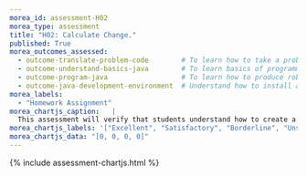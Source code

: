 ```yaml
---
morea_id: assessment-H02
morea_type: assessment
title: "H02: Calculate Change."
published: True
morea_outcomes_assessed: 
  - outcome-translate-problem-code        # To learn how to take a problem, figure out the algorithm to solve it, the write the code.
  - outcome-understand-basics-java        # To learn basics of programming with a modern programming language, Java.
  - outcome-program-java                  # To learn how to produce robust programs in Java using exception handling and extensive program testing.
  - outcome-java-development-environment  # Understand how to install and use a good Java development environment.
morea_labels: 
  - "Homework Assignment"
morea_chartjs_caption:   |
  This assessment will verify that students understand how to create a simple program to calculate change due.
morea_chartjs_labels: '["Excellent", "Satisfactory", "Borderline", "Unsatisfactory"]'
morea_chartjs_data: "[0, 0, 0, 0]"
---
```


{%  include assessment-chartjs.html  %}
